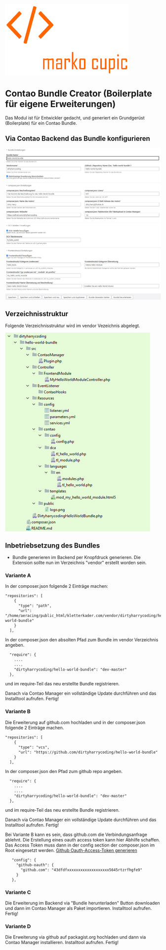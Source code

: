 ![Alt text](src/Resources/public/logo.png?raw=true "Marko Cupic")


# Contao Bundle Creator (Boilerplate für eigene Erweiterungen)

Das Modul ist für Entwickler gedacht, und generiert ein Grundgerüst (Boilerplate) für ein Contao Bundle.


## Via Contao Backend das Bundle konfigurieren

![Alt text](src/Resources/public/backend.png?raw=true "Backend")


## Verzeichnisstruktur
Folgende Verzeichnisstruktur wird im vendor Vezeichnis abgelegt.

![Alt text](src/Resources/public/file-tree.png?raw=true "Verzeichnisstruktur")


## Inbetriebsetzung des Bundles
* Bundle generieren im Backend per Knopfdruck generieren. Die Extension sollte nun im Verzeichnis "vendor" erstellt worden sein.

### Variante A 
In der composer.json folgende 2 Einträge machen:
```
"repositories": [
    {
      "type": "path",
      "url": "/home/aeracing/public_html/kletterkader.com/vendor/dirtyharrycoding/hello-world-bundle"
    }
  ],
```
In der composer.json den absolten Pfad zum Bundle im vendor Verzeichnis angeben.
```
  "require": {
    ....
    ....
    "dirtyharrycoding/hello-world-bundle": "dev-master"
  },
```
und im require-Teil das neu erstellte Bundle registrieren. 

Danach via Contao Manager ein vollständige Update durchführen und das Installtool aufrufen. Fertig!

### Variante B
Die Erweiterung auf github.com hochladen und in der composer.json folgende 2 Einträge machen.
```
"repositories": [
    {
      "type": "vcs",
      "url": "https://github.com/dirtyharrycoding/hello-world-bundle"
    }
  ],
```
In der composer.json den Pfad zum github repo angeben.
```
  "require": {
    ....
    ....
    "dirtyharrycoding/hello-world-bundle": "dev-master"
  },
```
und im require-Teil das neu erstellte Bundle registrieren. 

Danach via Contao Manager ein vollständige Update durchführen und das Installtool aufrufen. Fertig!

Bei Variante B kann es sein, dass github.com die Verbindungsanfrage ablehnt. Die Erstellung eines oauth access token kann hier Abhilfe schaffen.
Das Access Token muss dann in der config section der composer.json im Root eingesetzt werden. [Github Oauth-Access-Token generieren](https://docs.github.com/en/github/authenticating-to-github/creating-a-personal-access-token)
```
   "config": {
     "github-oauth": {
       "github.com": "43dfdfxxxxxxxxxxxxxxxxxxx5645rtzrfhgfe9"
     }
   },
```

### Variante C
Die Erweiterung im Backend via "Bundle herunterladen" Button downloaden und dann im Contao Manager als Paket importieren.
Installtool aufrufen. Fertig!

### Variante D
Die Erweiterung via github auf packagist.org hochladen und dann via Contao Manager installieren.
Installtool aufrufen. Fertig!

